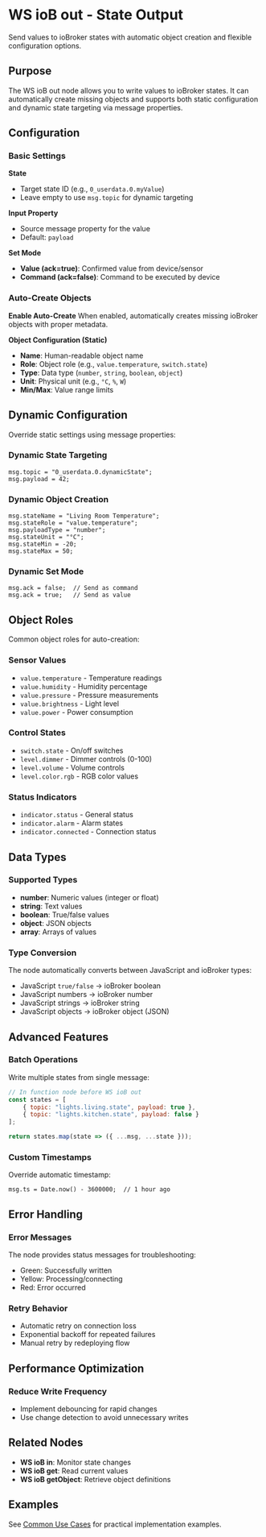 # WS ioB out - State Output

Send values to ioBroker states with automatic object creation and flexible configuration options.

## Purpose

The WS ioB out node allows you to write values to ioBroker states. It can automatically create missing objects and supports both static configuration and dynamic state targeting via message properties.

## Configuration

### Basic Settings

**State**
- Target state ID (e.g., `0_userdata.0.myValue`)
- Leave empty to use `msg.topic` for dynamic targeting

**Input Property**
- Source message property for the value
- Default: `payload`

**Set Mode**
- **Value (ack=true)**: Confirmed value from device/sensor
- **Command (ack=false)**: Command to be executed by device

### Auto-Create Objects

**Enable Auto-Create**
When enabled, automatically creates missing ioBroker objects with proper metadata.

**Object Configuration (Static)**
- **Name**: Human-readable object name
- **Role**: Object role (e.g., `value.temperature`, `switch.state`)
- **Type**: Data type (`number`, `string`, `boolean`, `object`)
- **Unit**: Physical unit (e.g., `°C`, `%`, `W`)
- **Min/Max**: Value range limits

## Dynamic Configuration

Override static settings using message properties:

### Dynamic State Targeting
```
msg.topic = "0_userdata.0.dynamicState";
msg.payload = 42;
```

### Dynamic Object Creation
```
msg.stateName = "Living Room Temperature";
msg.stateRole = "value.temperature";
msg.payloadType = "number";
msg.stateUnit = "°C";
msg.stateMin = -20;
msg.stateMax = 50;
```

### Dynamic Set Mode
```
msg.ack = false;  // Send as command
msg.ack = true;   // Send as value
```

## Object Roles

Common object roles for auto-creation:

### Sensor Values
- `value.temperature` - Temperature readings
- `value.humidity` - Humidity percentage
- `value.pressure` - Pressure measurements
- `value.brightness` - Light level
- `value.power` - Power consumption

### Control States
- `switch.state` - On/off switches
- `level.dimmer` - Dimmer controls (0-100)
- `level.volume` - Volume controls
- `level.color.rgb` - RGB color values

### Status Indicators
- `indicator.status` - General status
- `indicator.alarm` - Alarm states
- `indicator.connected` - Connection status

## Data Types

### Supported Types
- **number**: Numeric values (integer or float)
- **string**: Text values
- **boolean**: True/false values
- **object**: JSON objects
- **array**: Arrays of values

### Type Conversion
The node automatically converts between JavaScript and ioBroker types:
- JavaScript `true/false` → ioBroker boolean
- JavaScript numbers → ioBroker number
- JavaScript strings → ioBroker string
- JavaScript objects → ioBroker object (JSON)

## Advanced Features

### Batch Operations
Write multiple states from single message:

```javascript
// In function node before WS ioB out
const states = [
    { topic: "lights.living.state", payload: true },
    { topic: "lights.kitchen.state", payload: false }
];

return states.map(state => ({ ...msg, ...state }));
```

### Custom Timestamps
Override automatic timestamp:
```
msg.ts = Date.now() - 3600000;  // 1 hour ago
```

## Error Handling

### Error Messages
The node provides status messages for troubleshooting:
- Green: Successfully written
- Yellow: Processing/connecting
- Red: Error occurred

### Retry Behavior
- Automatic retry on connection loss
- Exponential backoff for repeated failures
- Manual retry by redeploying flow

## Performance Optimization

### Reduce Write Frequency
- Implement debouncing for rapid changes
- Use change detection to avoid unnecessary writes

## Related Nodes

- **WS ioB in**: Monitor state changes
- **WS ioB get**: Read current values
- **WS ioB getObject**: Retrieve object definitions

## Examples

See [Common Use Cases](../use-cases.md) for practical implementation examples.